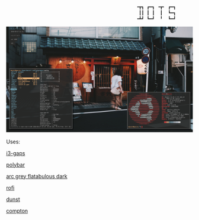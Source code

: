                                                      ╺┳┓ ┏━┓ ╺┳╸ ┏━┓
                                                      ┃┃ ┃ ┃  ┃  ┗━┓
                                                     ╺┻┛ ┗━┛  ╹  ┗━┛
![fetch](screenshots/3.png?raw=true "fetch")
                  
Uses: 

[i3-gaps](https://github.com/Airblader/i3)

[polybar](https://github.com/jaagr/polybar)

[arc grey flatabulous dark](https://github.com/metasoftware/arc-grey-theme)

[rofi](https://github.com/DaveDavenport/rofi)

[dunst](https://github.com/dunst-project/dunst)

[compton](https://github.com/chjj/compton)

